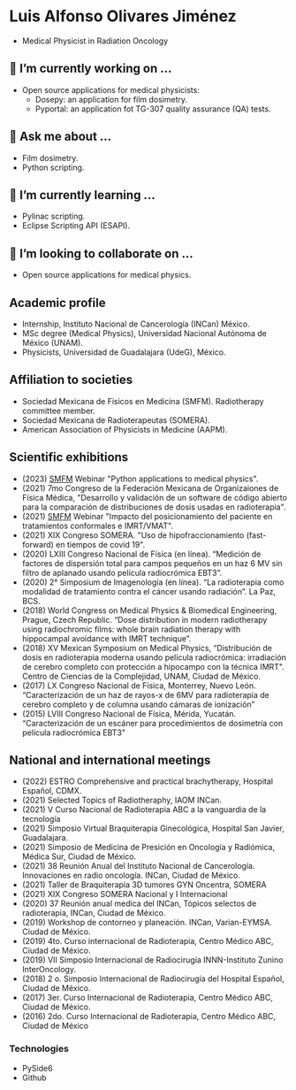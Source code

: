 # Luis Alfonso Olivares Jiménez
* Medical Physicist in Radiation Oncology

## 🔭 I’m currently working on ...
* Open source applications for medical physicists:
  * Dosepy: an application for film dosimetry.
  * Pyportal: an application fot TG-307 quality assurance (QA) tests.

## 💬 Ask me about ...
* Film dosimetry.
* Python scripting.

## 🌱 I’m currently learning ...
* Pylinac scripting.
* Eclipse Scripting API (ESAPI).

## 👯 I’m looking to collaborate on ...
* Open source applications for medical physics.

## Academic profile 
* Internship, Instituto Nacional de Cancerología (INCan) México.
* MSc degree (Medical Physics), Universidad Nacional Autónoma de México (UNAM).
* Physicists, Universidad de Guadalajara (UdeG), México.

## Affiliation to societies
* Sociedad Mexicana de Físicos en Medicina (SMFM). Radiotherapy committee member.
* Sociedad Mexicana de Radioterapeutas (SOMERA).
* American Association of Physicists in Medicine (AAPM).

## Scientific exhibitions
* (2023) [SMFM](https://smfm.mx/) Webinar "Python applications to medical physics". 
* (2021) 7mo Congreso de la Federación Mexicana de Organizaiones de Física Médica, "Desarrollo y validación de un software de código abierto para la comparación de distribuciones de dosis usadas en radioterapia". 
* (2021) [SMFM](https://smfm.mx/) Webinar "Impacto del posicionamiento del paciente en tratamientos conformales e IMRT/VMAT".
* (2021) XIX Congreso SOMERA. "Uso de hipofraccionamiento (fast-forward) en tiempos de covid 19".
* (2020) LXIII Congreso Nacional de Física (en línea). “Medición de factores de dispersión total para campos pequeños en un haz 6 MV sin filtro de aplanado usando película radiocrómica EBT3”.
* (2020) 2° Simposium de Imagenología (en línea). “La radioterapia como modalidad de tratamiento contra el cáncer usando radiación”. La Paz, BCS.
* (2018) World Congress on Medical Physics & Biomedical Engineering, Prague, Czech Republic. “Dose distribution in modern radiotherapy using radiochromic films: whole brain radiation therapy with hippocampal avoidance with IMRT technique”.
* (2018) XV Mexican Symposium on Medical Physics, “Distribución de dosis en radioterapia moderna usando película radiocrómica: irradiación de cerebro completo con protección a hipocampo con la técnica IMRT". Centro de Ciencias de la Complejidad, UNAM, Ciudad de México.
* (2017) LX Congreso Nacional de Física, Monterrey, Nuevo León. “Caracterización de un haz de rayos-x de 6MV para radioterapia de cerebro completo y de columna usando cámaras de ionización”
* (2015) LVIII Congreso Nacional de Física, Mérida, Yucatán. “Caracterización de un escáner para procedimientos de dosimetría con película radiocrómica EBT3"

## National and international meetings
* (2022) ESTRO Comprehensive and practical brachytherapy, Hospital Español, CDMX.
* (2021) Selected Topics of Radiotheraphy, IAOM INCan. 
* (2021) V Curso Nacional de Radioterapia ABC a la vanguardia de la tecnología
* (2021) Simposio Virtual Braquiterapia Ginecológica, Hospital San Javier, Guadalajara.
* (2021) Simposio de Medicina de Presición en Oncología y Radiómica, Médica Sur, Ciudad de México.
* (2021) 38 Reunión Anual del Instituto Nacional de Cancerología. Innovaciones en radio oncología. INCan, Ciudad de México.
* (2021) Taller de Braquiterapia 3D tumores GYN Oncentra, SOMERA
* (2021) XIX Congreso SOMERA Nacional y I Internacional
* (2020) 37 Reunión anual medica del INCan, Tópicos selectos de radioterapia, INCan, Ciudad de México.
* (2019) Workshop de contorneo y planeación. INCan, Varian-EYMSA. Ciudad de México.
* (2019) 4to. Curso internacional de Radioterapia, Centro Médico ABC, Ciudad de México.
* (2019) VII Simposio Internacional de Radiocirugía INNN-Instituto Zunino InterOncology.
* (2018) 2 o. Simposio Internacional de Radiocirugía del Hospital Español, Ciudad de México.
* (2017) 3er. Curso Internacional de Radioterapia, Centro Médico ABC, Ciudad de México.
* (2016) 2do. Curso Internacional de Radioterapia, Centro Médico ABC, Ciudad de México

### Technologies
* PySide6
* Github
<!--
**LuisOlivaresJ/LuisOlivaresJ** is a ✨ _special_ ✨ repository because its `README.md` (this file) appears on your GitHub profile.

Here are some ideas to get you started:

- 🔭 I’m currently working on ...
- 🌱 I’m currently learning ...
- 👯 I’m looking to collaborate on ...
- 🤔 I’m looking for help with ...
- 💬 Ask me about ...
- 📫 How to reach me: ...
- 😄 Pronouns: ...
- ⚡ Fun fact: ...
-->
